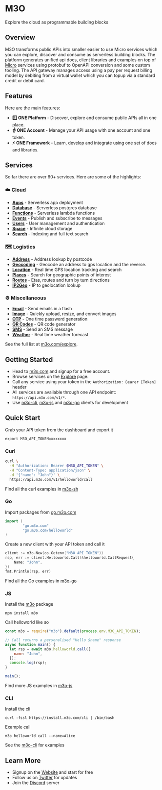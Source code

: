 # M3O

Explore the cloud as programmable building blocks

## Overview

M3O transforms public APIs into smaller easier to use Micro services which you can explore, discover and consume 
as serverless building blocks. The platform generates unified api docs, client libraries and examples on top 
of [Micro](https://github.com/micro/micro) services using protobuf to OpenAPI conversion and some custom tooling. 
The API gateway manages access using a pay per request billing model by debiting from a virtual wallet which 
you can topup via a standard credit or debit card.

## Features

Here are the main features:

- **1️⃣ ONE Platform** - Discover, explore and consume public APIs all in one place. 
- **☝️ ONE Account** - Manage your API usage with one account and one token.
- **⚡ ONE Framework** - Learn, develop and integrate using one set of docs and libraries.

## Services

So far there are over 60+ services. Here are some of the highlights:

### ☁️ Cloud

- [**Apps**](https://m3o.com/app) - Serverless app deployment
- [**Database**](https://m3o.com/db) - Serverless postgres database
- [**Functions**](https://m3o.com/function) - Serverless lambda functions
- [**Events**](https://m3o.com/event) - Publish and subscribe to messages
- [**Users**](https://m3o.com/user) - User management and authentication
- [**Space**](https://m3o.com/space) - Infinite cloud storage
- [**Search**](https://m3o.com/search) - Indexing and full text search

### 🗺️ Logistics

- [**Address**](https://m3o.com/address) - Address lookup by postcode
- [**Geocoding**](https://m3o.com/geocoding) - Geocode an address to gps location and the reverse.
- [**Location**](https://m3o.com/location) - Real time GPS location tracking and search
- [**Places**](https://m3o.com/place) - Search for geographic points of interest
- [**Routes**](https://m3o.com/routing) - Etas, routes and turn by turn directions
- [**IP2Geo**](https://m3o.com/ip) - IP to geolocation lookup

### ⚙️ Miscellaneous

- [**Email**](https://m3o.com/email) - Send emails in a flash
- [**Image**](https://m3o.com/image) - Quickly upload, resize, and convert images
- [**OTP**](https://m3o.com/otp) - One time password generation
- [**QR Codes**](https://m3o.com/qr) - QR code generator
- [**SMS**](https://m3o.com/sms) - Send an SMS message
- [**Weather**](https://m3o.com/weather) - Real time weather forecast

See the full list at [m3o.com/explore](https://m3o.com/explore).

## Getting Started

- Head to [m3o.com](https://m3o.com) and signup for a free account.
- Browse services on the [Explore](https://m3o.com/explore) page.
- Call any service using your token in the `Authorization: Bearer [Token]` header
- All services are available through one API endpoint: `https://api.m3o.com/v1/*`.
- Use [m3o-cli](https://github.com/m3o/m3o-cli), [m3o-js](https://github.com/m3o/m3o-js) and [m3o-go](https://github.com/m3o/m3o-go) clients for development

## Quick Start

Grab your API token from the dashboard and export it

```
export M3O_API_TOKEN=xxxxxxx
```

### Curl

```bash
curl \
  -H "Authorization: Bearer $M3O_API_TOKEN" \
  -H "Content-Type: application/json" \
  -d '{"name": "John"}' \
  https://api.m3o.com/v1/helloworld/call
```

Find all the curl examples in [m3o-sh](https://github.com/m3o/m3o-sh)

### Go

Import packages from [go.m3o.com](https://pkg.go.dev/go.m3o.com)

```go
import (
        "go.m3o.com"
        "go.m3o.com/helloworld"
)
```

Create a new client with your API token and call it

```go
client := m3o.New(os.Getenv("M3O_API_TOKEN"))
rsp, err := client.Helloworld.Call(&helloworld.CallRequest{
	Name: "John",
})
fmt.Println(rsp, err)
```

Find all the Go examples in [m3o-go](https://github.com/m3o/m3o-go)

### JS

Install the [m3o](https://www.npmjs.com/package/m3o) package

```
npm install m3o
```

Call helloworld like so

```javascript
const m3o = require("m3o").default(process.env.M3O_API_TOKEN);

// Call returns a personalised "Hello $name" response
async function main() {
  let rsp = await m3o.helloworld.call({
    name: "John",
  });
  console.log(rsp);
}

main();
```

Find more JS examples in [m3o-js](https://github.com/m3o/m3o-js)

### CLI

Install the cli

```
curl -fssl https://install.m3o.com/cli | /bin/bash
```

Example call

```
m3o helloworld call --name=Alice
```

See the [m3o-cli](https://github.com/m3o/m3o-cli/tree/main/examples) for examples

## Learn More

- Signup on the [Website](https://m3o.com) and start for free
- Follow us on [Twitter](https://twitter.com/m3oservices) for updates
- Join the [Discord](https://discord.gg/TBR9bRjd6Z) server
